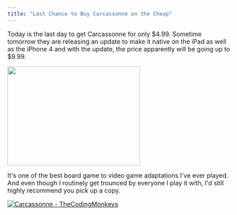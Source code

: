 ```yaml
---
title: "Last Chance to Buy Carcassonne on the Cheap"
---
```

<p>Today is the last day to get Carcassonne for only $4.99.  Sometime tomorrow they are releasing an update to make it native on the iPad as well as the iPhone 4 and with the update, the price apparently will be going up to $9.99.</p>
<p><a href="https://chrisenns.com/wp-content/uploads/2010/12/Game.jpg"><img src="https://chrisenns.com/wp-content/uploads/2010/12/Game-300x225.jpg" alt="" title="Carcassonne" width="300" height="225" class="aligncenter size-medium wp-image-19302" /></a></p>
<p>It's one of the best board game to video game adaptations I've ever played.  And even though I routinely get trounced by everyone I play it with, I'd still highly recommend you pick up a copy.</p>
<p><a href="http://click.linksynergy.com/fs-bin/stat?id=6PFrOqNV4B8&offerid=146261&type=3&subid=0&tmpid=1826&RD_PARM1=http%253A%252F%252Fitunes.apple.com%252Fca%252Fapp%252Fcarcassonne%252Fid375295479%253Fmt%253D8%2526uo%253D4%2526partnerId%253D30" target="itunes_store"><img src="http://ax.phobos.apple.com.edgesuite.net/images/web/linkmaker/badge_appstore-lrg.gif" alt="Carcassonne - TheCodingMonkeys" style="border: 0;"/></a></p>
